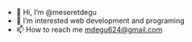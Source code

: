 - 👋 Hi, I’m @meseretdegu
- 👀 I’m interested web development and programing
- 📫 How to reach me mdegu624@gmail.com

<!---
meseretdegu/meseretdegu is a ✨ special ✨ repository because its `README.md` (this file) appears on your GitHub profile.
You can click the Preview link to take a look at your changes.
--->
